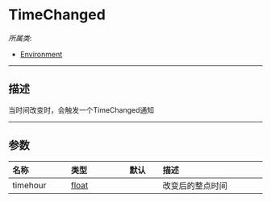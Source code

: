 # TimeChanged

*所属类*:
* [Environment](/Api/Classes/Build/Environment.md)
------------------------------------------------------------------------------------------
## 描述

当时间改变时，会触发一个TimeChanged通知

------------------------------------------------------------------------------------------
## 参数

|<div style="width:100px">名称</div>|<div style="width:100px">类型</div>|<div style="width:50px">默认</div>|<div style="width:350px">描述</div>|
|:---|:---|:---|:---|
|timehour|[float](/Api/DataType/Number.md)||改变后的整点时间|
